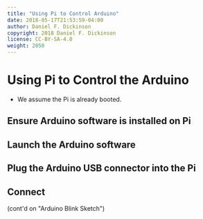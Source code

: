 ```yaml
---
title: "Using Pi to Control Arduino"
date: 2018-05-17T21:53:59-04:00
author: Daniel F. Dickinson
copyright: 2018 Daniel F. Dickinson
license: CC-BY-SA-4.0
weight: 2050
---
```


# Using Pi to Control the Arduino
* We assume the Pi is already booted.

## Ensure Arduino software is installed on Pi

## Launch the Arduino software

## Plug the Arduino USB connector into the Pi

## Connect

(cont'd on "Arduino Blink Sketch")
